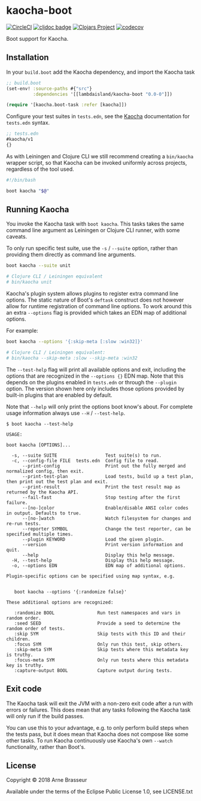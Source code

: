 # kaocha-boot

<!-- badges -->
[![CircleCI](https://circleci.com/gh/lambdaisland/kaocha-boot.svg?style=svg)](https://circleci.com/gh/lambdaisland/kaocha-boot) [![cljdoc badge](https://cljdoc.org/badge/lambdaisland/kaocha-boot)](https://cljdoc.org/d/lambdaisland/kaocha-boot) [![Clojars Project](https://img.shields.io/clojars/v/lambdaisland/kaocha-boot.svg)](https://clojars.org/lambdaisland/kaocha-boot) [![codecov](https://codecov.io/gh/lambdaisland/kaocha-boot/branch/master/graph/badge.svg)](https://codecov.io/gh/lambdaisland/kaocha-boot)
<!-- /badges -->

Boot support for Kaocha.

## Installation

In your `build.boot` add the Kaocha dependency, and import the Kaocha task

``` clojure
;; build.boot
(set-env! :source-paths #{"src"}
          :dependencies '[[lambdaisland/kaocha-boot "0.0-0"]])

(require '[kaocha.boot-task :refer [kaocha]])
```

Configure your test suites in `tests.edn`, see the
[Kaocha](http://github.com/lambdaisland/kaocha) documentation for `tests.edn`
syntax.

``` clojure
;; tests.edn
#kaocha/v1
{}
```

As with Leiningen and Clojure CLI we still recommend creating a `bin/kaocha`
wrapper script, so that Kaocha can be invoked uniformly across projects,
regardless of the tool used.

``` bash
#!/bin/bash

boot kaocha "$@"
```

## Running Kaocha

You invoke the Kaocha task with `boot kaocha`. This tasks takes the same command
line argument as Leiningen or Clojure CLI runner, with some caveats.

To only run specific test suite, use the `-s` / `--suite` option, rather than
providing them directly as command line arguments.


``` bash
boot kaocha --suite unit

# Clojure CLI / Leiningen equivalent
# bin/kaocha unit
```

Kaocha's plugin system allows plugins to register extra command line options.
The static nature of Boot's `deftask` construct does not however allow for
runtime registration of command line options. To work around this an extra
`--options` flag is provided which takes an EDN map of additional options.

For example:

``` bash
boot kaocha --options '{:skip-meta [:slow :win32]}'

# Clojure CLI / Leiningen equivalent:
# bin/kaocha --skip-meta :slow --skip-meta :win32
```

The `--test-help` flag will print all available options and exit, including the
options that are recognized in the `--options {}` EDN map. Note that this
depends on the plugins enabled in `tests.edn` or through the `--plugin` option.
The version shown here only includes those options provided by built-in plugins
that are enabled by default.

Note that `--help` will only print the options boot know's about. For complete
usage information always use `--H` / `--test-help`.

```
$ boot kaocha --test-help

USAGE:

boot kaocha [OPTIONS]...

  -s, --suite SUITE                  Test suite(s) to run.
  -c, --config-file FILE  tests.edn  Config file to read.
      --print-config                 Print out the fully merged and normalized config, then exit.
      --print-test-plan              Load tests, build up a test plan, then print out the test plan and exit.
      --print-result                 Print the test result map as returned by the Kaocha API.
      --fail-fast                    Stop testing after the first failure.
      --[no-]color                   Enable/disable ANSI color codes in output. Defaults to true.
      --[no-]watch                   Watch filesystem for changes and re-run tests.
      --reporter SYMBOL              Change the test reporter, can be specified multiple times.
      --plugin KEYWORD               Load the given plugin.
      --version                      Print version information and quit.
      --help                         Display this help message.
  -H, --test-help                    Display this help message.
  -o, --options EDN                  EDN map of additional options.

Plugin-specific options can be specified using map syntax, e.g.


   boot kaocha --options '{:randomize false}'

These additional options are recognized:

   :randomize BOOL                Run test namespaces and vars in random order.
   :seed SEED                     Provide a seed to determine the random order of tests.
   :skip SYM                      Skip tests with this ID and their children.
   :focus SYM                     Only run this test, skip others.
   :skip-meta SYM                 Skip tests where this metadata key is truthy.
   :focus-meta SYM                Only run tests where this metadata key is truthy.
   :capture-output BOOL           Capture output during tests.
```

## Exit code

The Kaocha task will exit the JVM with a non-zero exit code after a run with
errors or failures. This does mean that any tasks following the Kaocha task will
only run if the build passes.

You can use this to your advantage, e.g. to only perform build steps when the
tests pass, but it does mean that Kaocha does not compose like some other tasks.
To run Kaocha continuously use Kaocha's own `--watch` functionality, rather than
Boot's.

## License

Copyright &copy; 2018 Arne Brasseur

Available under the terms of the Eclipse Public License 1.0, see LICENSE.txt
